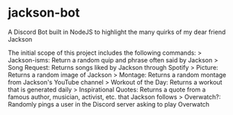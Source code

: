 # jackson-bot
 A Discord Bot built in NodeJS to highlight the many quirks of my dear friend Jackson
 
 The initial scope of this project includes the following commands:
	> Jackson-isms: Return a random quip and phrase often said by Jackson
	> Song Request: Returns songs liked by Jackson through Spotify
	> Picture: Returns a random image of Jackson
	> Montage: Returns a random montage from Jackson's YouTube channel
	> Workout of the Day: Returns a workout that is generated daily
	> Inspirational Quotes: Returns a quote from a famous author, musician, activist, etc. that Jackson follows
	> Overwatch?: Randomly pings a user in the Discord server asking to play Overwatch
